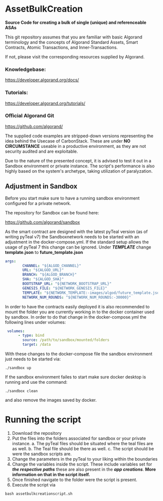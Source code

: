 # AssetBulkCreation
****Source Code for creating a bulk of single (unique) and referenceable ASAs****

This git repository assumes that you are familiar with basic Algorand terminology and the concepts of Algorand Standard Assets, Smart Contracts, Atomic Transactions, and Inner-Transactions. 

If not, please visit the corresponding resources supplied by Algorand. 

### Knowledgebase: 
https://developer.algorand.org/docs/
### Tutorials: 
https://developer.algorand.org/tutorials/
### Official Algorand Git
https://github.com/algorand/


The supplied code examples are stripped-down versions representing the idea behind the Usecase of CarbonStack. These are under **NO CIRCUMSTANCE** useable in a productive environment, as they are not security audited and are exploitable. 

Due to the nature of the presented concept, it is advised to test it out in a Sandbox environment or private instance. The script's performance is also highly based on the system's archetype, taking utilization of paralyzation. 


## Adjustment in Sandbox

Before you start make sure to have a running sandbox environment configured for a private network. 

The repository for Sandbox can be found here: 

https://github.com/algorand/sandbox

As the smart contract are designed with the latest pyTeal version (as of writing pyTeal v7) the Sandboxnetwork needs to be started with an adjustment in the docker-compose.yml. If the standard setup allows the usage of pyTeal 7 this change can be ignored.
Under ***TEMPLATE*** change ****template.json**** to ****future_template.json****

```yaml
args:
        CHANNEL: "${ALGOD_CHANNEL}"
        URL: "${ALGOD_URL}"
        BRANCH: "${ALGOD_BRANCH}"
        SHA: "${ALGOD_SHA}"
        BOOTSTRAP_URL: "${NETWORK_BOOTSTRAP_URL}"
        GENESIS_FILE: "${NETWORK_GENESIS_FILE}"
        TEMPLATE: "${NETWORK_TEMPLATE:-images/algod/future_template.json}"
        NETWORK_NUM_ROUNDS: "${NETWORK_NUM_ROUNDS:-30000}"
```        

In order to have the contracts easily deployed it is also recommended to mount the folder you are currently working in to the docker container used by sandbox. In order to do that change in the docker-compose.yml the following lines under volumes: 

```yaml
 volumes:
      - type: bind 
        source: /path/to/sandbox/mounted/folders
        target: /data
```
With these changes to the docker-compose file the sandbox environment just needs to be started via: 
```
./sandbox up
```
If the sandbox environment failes to start make sure docker desktop is running and use the command: 
```
./sandbox clean
```
and also remove the images saved by docker.

# Running the script

1. Download the repository
2. Put the files into the folders associated for sandbox or your private instance.
        a. The pyTeal files should be situated where the teal files are as well.
        b. The Teal file should be there as well.
        c. The script should be were the sandbox scripts are. 
3. Change the parameters in the pyTeal to your liking within the boundaries
4. Change the variables inside the script. These include variables set for ***the respective paths***
   these are also present in the ***app creations***. ****More information on that in the script itself.**** 
5. Once finished navigate to the folder were the script is present. 
6. Execute the script via 
```shell
bash assetbulkcreationscript.sh
```
        
